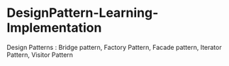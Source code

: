 # DesignPattern-Learning-Implementation
Design Patterns : Bridge pattern, Factory Pattern, Facade pattern, Iterator Pattern, Visitor Pattern 
